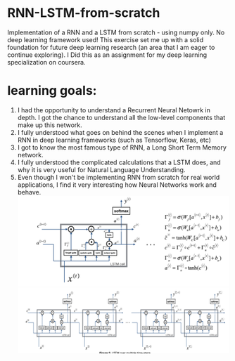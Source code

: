 # RNN-LSTM-from-scratch
Implementation of a RNN and a LSTM from scratch - using numpy only. No deep learning framework used! This exercise set me up with a solid foundation for future deep learning research (an area that I am eager to continue exploring). I Did this as an assignment for my deep learning specialization on coursera.

# learning goals:
1. I had the opportunity to understand a Recurrent Neural Netowrk in depth. I got the chance to understand all the low-level components that make up this network.
2. I fully understood what goes on behind the scenes when I implement a RNN in deep learning frameworks (such as Tensorflow, Keras, etc)
3. I got to know the most famous type of RNN, a Long Short Term Memory network.
4. I fully understood the complicated calculations that a LSTM does, and why it is very useful for Natural Language Understanding.
5. Even though I won't be implementing RNN from scratch for real world applications, I find it very interesting how Neural Networks work and behave.
![](images/cell.png)
![](images/network.png)

